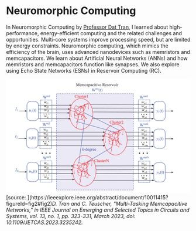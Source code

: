 # Neuromorphic Computing
In Neuromorphic Computing by [Professor Dat Tran](https://www.scu.edu/engineering/faculty/fr-dat-tran-s-j/), I learned about high-performance, energy-efficient computing and the related challenges and opportunities. Multi-core systems improve processing speed, but are limited by energy constraints. Neuromorphic computing, which mimics the efficiency of the brain, uses advanced nanodevices such as memristors and memcapacitors. We learn about Artificial Neural Networks (ANNs) and how memristors and memcapacitors function like synapses. We also explore using Echo State Networks (ESNs) in Reservoir Computing (RC).

<img src="Mem-Capacitive Reservoir.png" />
[source: ](https://ieeexplore.ieee.org/abstract/document/10011415?figureId=fig2#fig2)<em>D. Tran and C. Teuscher, "Multi-Tasking Memcapacitive Networks," in IEEE Journal on Emerging and Selected Topics in Circuits and Systems, vol. 13, no. 1, pp. 323-331, March 2023, doi: 10.1109/JETCAS.2023.3235242.
</em>
